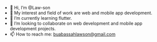- 👋 Hi, I’m @Law-son
- 👀 My interest and field of work are web and mobile app development.
- 🌱 I’m currently learning flutter.
- 💞️ I’m looking to collaborate on web development and mobile app development projects.
- 📫 How to reach me: buabassahlawson@gmail.com

<!---
Law-son/Law-son is a ✨ special ✨ repository because its `README.md` (this file) appears on your GitHub profile.
You can click the Preview link to take a look at your changes.
--->
